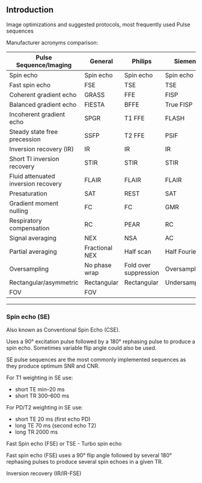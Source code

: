 ## Introduction 

Image optimizations and suggested protocols, most frequently used Pulse sequences 


Manufacturer acronyms comparison:

| Pulse Sequence/Imaging        | General      | Philips      | Siemens      | Option         |
|-------------------------------|--------------|--------------|--------------|----------------|
| Spin echo                     | Spin echo    | Spin echo    | Spin echo    |                |
| Fast spin echo                | FSE          | TSE          | TSE          |                |
| Coherent gradient echo        | GRASS        | FFE          | FISP         |                |
| Balanced gradient echo        | FIESTA       | BFFE         | True FISP    |                |
| Incoherent gradient echo      | SPGR         | T1 FFE       | FLASH        |                |
| Steady state free precession  | SSFP         | T2 FFE       | PSIF         |                |
| Inversion recovery (IR)       | IR           | IR           | IR           |                |
| Short TI inversion recovery   | STIR         | STIR         | STIR         |                |
| Fluid attenuated inversion recovery   | FLAIR        | FLAIR        | FLAIR        |                |
| Presaturation                 | SAT          | REST         | SAT          |                |
| Gradient moment nulling       | FC           | FC           | GMR          |                |
| Respiratory compensation      | RC           | PEAR         | RC           |                |
| Signal averaging              | NEX          | NSA          | AC           |                |
| Partial averaging             | Fractional NEX| Half scan   | Half Fourier |                |
| Oversampling                  | No phase wrap| Fold over suppression   | Oversampling |                |
| Rectangular/asymmetric        | Rectangular  | Rectangular  | Undersampling|                |
| FOV                           | FOV          |              |              |                |

---

### Spin echo (SE) 

Also known as Conventional Spin Echo (CSE). 

Uses a 90° excitation pulse followed by a 180° rephasing pulse to produce a spin echo.
Sometimes variable flip angle could also be used. 

SE pulse sequences are the most commonly implemented sequences as they produce optimum SNR and CNR.

For T1 weighting in SE use: 
- short TE min–20 ms 
- short TR 300–600 ms 

For PD/T2 weighting in SE use:
- short TE 20 ms (first echo PD)
- long TE 70 ms (second echo T2)
- long TR 2000 ms


Fast Spin echo (FSE) or TSE - Turbo spin echo 

Fast spin echo (FSE) uses a 90° flip angle followed by several 180° rephasing
pulses to produce several spin echoes in a given TR.

Inversion recovery (IR/IR-FSE)
